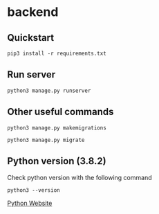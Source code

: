 # backend

## Quickstart
```
pip3 install -r requirements.txt
```

## Run server

```
python3 manage.py runserver
```

## Other useful commands

```
python3 manage.py makemigrations
```

```
python3 manage.py migrate
```

## Python version (3.8.2)

Check python version with the following command

```
python3 --version 
```

[Python Website](https://www.python.org/)
